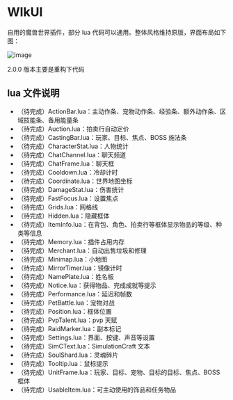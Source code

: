 # WlkUI

自用的魔兽世界插件，部分 lua 代码可以通用。整体风格维持原版，界面布局如下图：

![image](https://github.com/czy211/picture-library/blob/master/images/WlkUI.jpg)

2.0.0 版本主要是重构下代码

## lua 文件说明

- （待完成）ActionBar.lua：主动作条、宠物动作条、经验条、额外动作条、区域技能条、备用能量条
- （待完成）Auction.lua：拍卖行自动定价
- （待完成）CastingBar.lua：玩家、目标、焦点、BOSS 施法条
- （待完成）CharacterStat.lua：人物统计
- （待完成）ChatChannel.lua：聊天频道
- （待完成）ChatFrame.lua：聊天框
- （待完成）Cooldown.lua：冷却计时
- （待完成）Coordinate.lua：世界地图坐标
- （待完成）DamageStat.lua：伤害统计
- （待完成）FastFocus.lua：设置焦点
- （待完成）Grids.lua：网格线
- （待完成）Hidden.lua：隐藏框体
- （待完成）ItemInfo.lua：在背包、角色、拍卖行等框体显示物品的等级、种类等信息
- （待完成）Memory.lua：插件占用内存
- （待完成）Merchant.lua：自动出售垃圾和修理
- （待完成）Minimap.lua：小地图
- （待完成）MirrorTimer.lua：镜像计时
- （待完成）NamePlate.lua：姓名板
- （待完成）Notice.lua：获得物品、完成成就等提示
- （待完成）Performance.lua：延迟和帧数
- （待完成）PetBattle.lua：宠物对战
- （待完成）Position.lua：框体位置
- （待完成）PvpTalent.lua：pvp 天赋
- （待完成）RaidMarker.lua：副本标记
- （待完成）Settings.lua：界面、按键、声音等设置
- （待完成）SimCText.lua：SimulationCraft 文本
- （待完成）SoulShard.lua：灵魂碎片
- （待完成）Tooltip.lua：鼠标提示
- （待完成）UnitFrame.lua：玩家、目标、宠物、目标的目标、焦点、BOSS 框体
- （待完成）UsableItem.lua：可主动使用的饰品和任务物品
